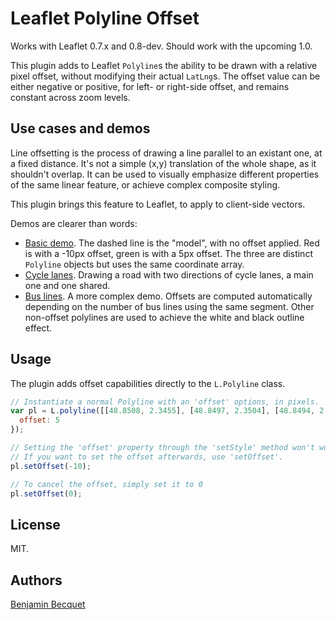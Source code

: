 Leaflet Polyline Offset
===
Works with Leaflet 0.7.x and 0.8-dev. Should work with the upcoming 1.0.

This plugin adds to Leaflet `Polyline`s the ability to be drawn with a relative pixel offset, without modifying their actual `LatLng`s. The offset value can be either negative or positive, for left- or right-side offset, and remains constant across zoom levels.

## Use cases and demos

Line offsetting is the process of drawing a line parallel to an existant one, at a fixed distance. It's not a simple (x,y) translation of the whole shape, as it shouldn't overlap. It can be used to visually emphasize different properties of the same linear feature, or achieve complex composite styling.

This plugin brings this feature to Leaflet, to apply to client-side vectors.

Demos are clearer than words:
* [Basic demo](http://bbecquet.github.io/Leaflet.PolylineOffset/examples/example.html). The dashed line is the "model", with no offset applied. Red is with a -10px offset, green is with a 5px offset. The three are distinct `Polyline` objects but uses the same coordinate array. 
* [Cycle lanes](http://bbecquet.github.io/Leaflet.PolylineOffset/examples/example_cycle.html). Drawing a road with two directions of cycle lanes, a main one and one shared. 
* [Bus lines](http://bbecquet.github.io/Leaflet.PolylineOffset/examples/example_bus.html). A more complex demo. Offsets are computed automatically depending on the number of bus lines using the same segment. Other non-offset polylines are used to achieve the white and black outline effect.

## Usage

The plugin adds offset capabilities directly to the `L.Polyline` class.
```javascript
// Instantiate a normal Polyline with an 'offset' options, in pixels.
var pl = L.polyline([[48.8508, 2.3455], [48.8497, 2.3504], [48.8494, 2.35654]], {
  offset: 5
});

// Setting the 'offset' property through the 'setStyle' method won't work.
// If you want to set the offset afterwards, use 'setOffset'.
pl.setOffset(-10);

// To cancel the offset, simply set it to 0 
pl.setOffset(0);
```

## License
MIT.

## Authors
[Benjamin Becquet](//github.com/bbecquet)